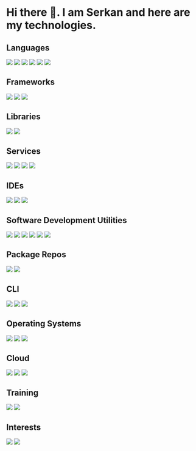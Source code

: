 # Hi there 👋. I am Serkan and here are my technologies.

## Languages
<p>
<img src="https://img.shields.io/badge/C-A8B9CC.svg?style=for-the-badge&logo=C&logoColor=black"/>
<img src="https://img.shields.io/badge/C++-00599C.svg?style=for-the-badge&logo=C++&logoColor=white"/>
<img src="https://img.shields.io/badge/Haskell-5D4F85.svg?style=for-the-badge&logo=Haskell&logoColor=white"/>
<img src="https://img.shields.io/badge/HTML5-E34F26.svg?style=for-the-badge&logo=HTML5&logoColor=white"/>
<img src="https://img.shields.io/badge/JSON-000000.svg?style=for-the-badge&logo=JSON&logoColor=white"/>
<img src="https://img.shields.io/badge/JavaScript-F7DF1E.svg?style=for-the-badge&logo=JavaScript&logoColor=black"/>
</p>

## Frameworks
<p>
<img src="https://img.shields.io/badge/.NET-512BD4.svg?style=for-the-badge&logo=dotnet&logoColor=white"/>
<img src="https://img.shields.io/badge/Blazor-512BD4.svg?style=for-the-badge&logo=Blazor&logoColor=white"/>
<img src="https://img.shields.io/badge/Create%20React%20App-09D3AC.svg?style=for-the-badge&logo=Create-React-App&logoColor=white"/>
</p>

## Libraries
<p>
<img src="https://img.shields.io/badge/Chart.js-FF6384.svg?style=for-the-badge&logo=chartdotjs&logoColor=white"/>
<img src="https://img.shields.io/badge/jQuery-0769AD.svg?style=for-the-badge&logo=jQuery&logoColor=white"/>
</p>

## Services
<p>
<img src="https://img.shields.io/badge/Apache-D22128.svg?style=for-the-badge&logo=Apache&logoColor=white"/>
<img src="https://img.shields.io/badge/Cockpit-0066CC.svg?style=for-the-badge&logo=Cockpit&logoColor=white"/>
<img src="https://img.shields.io/badge/containerd-575757.svg?style=for-the-badge&logo=containerd&logoColor=white"/>
<img src="https://img.shields.io/badge/Docker-2496ED.svg?style=for-the-badge&logo=Docker&logoColor=white"/>
</p>

## IDEs
<p>
<img src="https://img.shields.io/badge/Apache%20NetBeans%20IDE-1B6AC6.svg?style=for-the-badge&logo=Apache-NetBeans-IDE&logoColor=white"/>
<img src="https://img.shields.io/badge/Eclipse%20IDE-2C2255.svg?style=for-the-badge&logo=Eclipse-IDE&logoColor=white"/>
<img src="https://img.shields.io/badge/Insomnia-4000BF.svg?style=for-the-badge&logo=Insomnia&logoColor=white"/>
</p>

## Software Development Utilities
<p>
<img src="https://img.shields.io/badge/AppVeyor-00B3E0.svg?style=for-the-badge&logo=AppVeyor&logoColor=white"/>
<img src="https://img.shields.io/badge/Codacy-222F29.svg?style=for-the-badge&logo=Codacy&logoColor=white"/>
<img src="https://img.shields.io/badge/Fossa-289E6D.svg?style=for-the-badge&logo=Fossa&logoColor=white"/>
<img src="https://img.shields.io/badge/Git-F05032.svg?style=for-the-badge&logo=Git&logoColor=white"/>
<img src="https://img.shields.io/badge/GitHub-181717.svg?style=for-the-badge&logo=GitHub&logoColor=white"/>
<img src="https://img.shields.io/badge/Gradle-02303A.svg?style=for-the-badge&logo=Gradle&logoColor=white"/>
</p>

## Package Repos
<p>
<img src="https://img.shields.io/badge/Artifact%20Hub-417598.svg?style=for-the-badge&logo=Artifact-Hub&logoColor=white"/>
<img src="https://img.shields.io/badge/Helm-0F1689.svg?style=for-the-badge&logo=Helm&logoColor=white"/>
</p>

## CLI
<p>
<img src="https://img.shields.io/badge/curl-073551.svg?style=for-the-badge&logo=curl&logoColor=white"/>
<img src="https://img.shields.io/badge/GNU%20Bash-4EAA25.svg?style=for-the-badge&logo=GNU-Bash&logoColor=white"/>
<img src="https://img.shields.io/badge/GNU%20Privacy%20Guard-0093DD.svg?style=for-the-badge&logo=GNU-Privacy-Guard&logoColor=white"/>
</p>

## Operating Systems
<p>
<img src="https://img.shields.io/badge/Debian-A81D33.svg?style=for-the-badge&logo=Debian&logoColor=white"/>
<img src="https://img.shields.io/badge/Fedora-51A2DA.svg?style=for-the-badge&logo=Fedora&logoColor=white"/>
<img src="https://img.shields.io/badge/Kali%20Linux-557C94.svg?style=for-the-badge&logo=Kali-Linux&logoColor=white"/>
</p>

## Cloud
<p>
<img src="https://img.shields.io/badge/Cloudflare-F38020.svg?style=for-the-badge&logo=Cloudflare&logoColor=white"/>
<img src="https://img.shields.io/badge/Firebase-FFCA28.svg?style=for-the-badge&logo=Firebase&logoColor=black"/>
<img src="https://img.shields.io/badge/Heroku-430098.svg?style=for-the-badge&logo=Heroku&logoColor=white"/>
</p>

## Training
<p>
<img src="https://img.shields.io/badge/DataCamp-03EF62.svg?style=for-the-badge&logo=DataCamp&logoColor=white"/>
<img src="https://img.shields.io/badge/Hack%20The%20Box-9FEF00.svg?style=for-the-badge&logo=Hack-The-Box&logoColor=black"/>
</p>

## Interests
<p>
<img src="https://img.shields.io/badge/F1-E10600.svg?style=for-the-badge&logo=F1&logoColor=white"/>
<img src="https://img.shields.io/badge/KFC-F40027.svg?style=for-the-badge&logo=KFC&logoColor=white"/>
</p>
